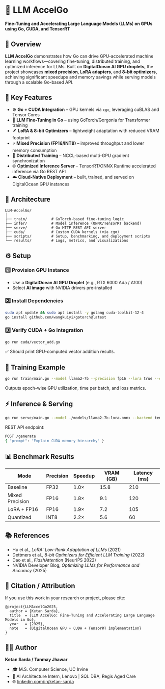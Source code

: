 # 🚀 LLM AccelGo
**Fine-Tuning and Accelerating Large Language Models (LLMs) on GPUs using Go, CUDA, and TensorRT**

## 🧠 Overview
**LLM AccelGo** demonstrates how Go can drive GPU-accelerated machine learning workflows—covering fine-tuning, distributed training, and optimized inference for LLMs.
Built on **DigitalOcean AI GPU droplets**, the project showcases **mixed precision**, **LoRA adapters**, and **8-bit optimizers**, achieving significant speedups and memory savings while serving models through a scalable Go-based API.

## 🎯 Key Features
- ⚙️ **Go + CUDA Integration** – GPU kernels via `cgo`, leveraging cuBLAS and Tensor Cores
- 🧩 **LLM Fine-Tuning in Go** – using GoTorch/Gorgonia for Transformer training
- 🪶 **LoRA & 8-bit Optimizers** – lightweight adaptation with reduced VRAM footprint
- ⚡ **Mixed Precision (FP16/INT8)** – improved throughput and lower memory consumption
- 🔁 **Distributed Training** – NCCL-based multi-GPU gradient synchronization
- 🌐 **Optimized Inference Server** – TensorRT/ONNX Runtime accelerated inference via Go REST API
- ☁️ **Cloud-Native Deployment** – built, trained, and served on DigitalOcean GPU instances

## 🧱 Architecture
```
LLM-AccelGo/
│
├── train/           # GoTorch-based fine-tuning logic
├── infer/           # Model inference (ONNX/TensorRT backend)
├── serve/           # Go HTTP REST API server
├── cuda/            # Custom CUDA kernels (via cgo)
├── scripts/         # Setup, benchmarking, and deployment scripts
└── results/         # Logs, metrics, and visualizations
```

## ⚙️ Setup

### 1️⃣ Provision GPU Instance
- Use a **DigitalOcean AI GPU Droplet** (e.g., RTX 6000 Ada / A100)
- Select **AI image** with NVIDIA drivers pre-installed

### 2️⃣ Install Dependencies
```bash
sudo apt update && sudo apt install -y golang cuda-toolkit-12-4
go install github.com/wangkuiyi/gotorch@latest
```

### 3️⃣ Verify CUDA + Go Integration
```bash
go run cuda/vector_add.go
```
✅ Should print GPU-computed vector addition results.

## 🧩 Training Example
```bash
go run train/main.go --model llama2-7b --precision fp16 --lora true --optimizer adam8bit
```
Outputs epoch-wise GPU utilization, time per batch, and loss metrics.

## ⚡ Inference & Serving
```bash
go run serve/main.go --model ./models/llama2-7b-lora.onnx --backend tensorrt
```
REST API endpoint:
```bash
POST /generate
{ "prompt": "Explain CUDA memory hierarchy" }
```

## 📊 Benchmark Results
| Mode | Precision | Speedup | VRAM (GB) | Latency (ms) |
|------|------------|----------|------------|---------------|
| Baseline | FP32 | 1.0× | 15.8 | 210 |
| Mixed Precision | FP16 | 1.8× | 9.1 | 120 |
| LoRA + FP16 | FP16 | 1.9× | 7.2 | 105 |
| Quantized | INT8 | 2.2× | 5.6 | 60 |

## 📚 References
- Hu et al., *LoRA: Low-Rank Adaptation of LLMs* (2021)
- Dettmers et al., *8-bit Optimizers for Efficient LLM Training* (2022)
- Dao et al., *FlashAttention* (NeurIPS 2022)
- NVIDIA Developer Blog, *Optimizing LLMs for Performance and Accuracy* (2025)

## 🧾 Citation / Attribution
If you use this work in your research or project, please cite:
```
@project{LLMAccelGo2025,
  author = {Ketan Sarda},
  title  = {LLM AccelGo: Fine-Tuning and Accelerating Large Language Models in Go},
  year   = {2025},
  note   = {DigitalOcean GPU + CUDA + TensorRT implementation}
}
```

## 👨‍💻 Author
**Ketan Sarda / Tanmay Jhawar**
- 🎓 M.S. Computer Science, UC Irvine
- 💼 AI Architecture Intern, Lenovo | SQL DBA, Regis Aged Care
- 🌐 [linkedin.com/in/ketan-sarda](https://linkedin.com/in/ketan-sarda)
